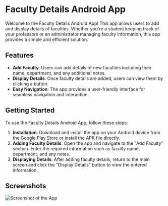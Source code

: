 # Faculty Details Android App

Welcome to the Faculty Details Android App! This app allows users to add and display details of faculties. Whether you're a student keeping track of your professors or an administrator managing faculty information, this app provides a simple and efficient solution.

## Features

- **Add Faculty**: Users can add details of new faculties including their name, department, and any additional notes.
- **Display Details**: Once faculty details are added, users can view them by clicking a button.
- **Easy Navigation**: The app provides a user-friendly interface for seamless navigation and interaction.

## Getting Started

To use the Faculty Details Android App, follow these steps:

1. **Installation**: Download and install the app on your Android device from the Google Play Store or install the APK file directly.
2. **Adding Faculty Details**: Open the app and navigate to the "Add Faculty" section. Enter the required information such as faculty name, department, and any notes.
3. **Displaying Details**: After adding faculty details, return to the main screen and click the "Display Details" button to view the entered information.

## Screenshots

![Screenshot of the App](https://i.ibb.co/ysDTyq1/Screenshot-2024-03-18-155217.png)
